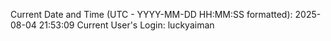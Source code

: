 Current Date and Time (UTC - YYYY-MM-DD HH:MM:SS formatted): 2025-08-04 21:53:09
Current User's Login: luckyaiman

